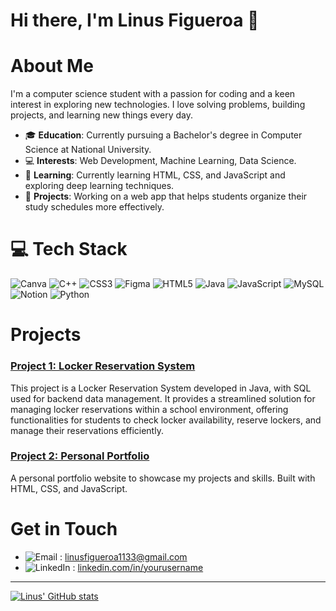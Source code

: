# Hi there, I'm Linus Figueroa 👋

# About Me

I'm a computer science student with a passion for coding and a keen interest in exploring new technologies. I love solving problems, building projects, and learning new things every day.

- 🎓 **Education**: Currently pursuing a Bachelor's degree in Computer Science at National University.
- 💻 **Interests**: Web Development, Machine Learning, Data Science.
- 🌱 **Learning**: Currently learning HTML, CSS, and JavaScript and exploring deep learning techniques.
- 🔭 **Projects**: Working on a web app that helps students organize their study schedules more effectively.

# 💻 Tech Stack
<!-- Badges from https://github.com/Ileriayo/markdown-badges -->
![Canva](https://img.shields.io/badge/Canva-%2300C4CC.svg?style=for-the-badge&logo=Canva&logoColor=white)
![C++](https://img.shields.io/badge/c++-%2300599C.svg?style=for-the-badge&logo=c%2B%2B&logoColor=white)
![CSS3](https://img.shields.io/badge/css3-%231572B6.svg?style=for-the-badge&logo=css3&logoColor=white)
![Figma](https://img.shields.io/badge/figma-%23F24E1E.svg?style=for-the-badge&logo=figma&logoColor=white)
![HTML5](https://img.shields.io/badge/html5-%23E34F26.svg?style=for-the-badge&logo=html5&logoColor=white)
![Java](https://img.shields.io/badge/java-%23ED8B00.svg?style=for-the-badge&logo=openjdk&logoColor=white)
![JavaScript](https://img.shields.io/badge/javascript-%23323330.svg?style=for-the-badge&logo=javascript&logoColor=%23F7DF1E)
![MySQL](https://img.shields.io/badge/mysql-4479A1.svg?style=for-the-badge&logo=mysql&logoColor=white)
![Notion](https://img.shields.io/badge/Notion-%23000000.svg?style=for-the-badge&logo=notion&logoColor=white)
![Python](https://img.shields.io/badge/python-3670A0?style=for-the-badge&logo=python&logoColor=ffdd54)

# Projects

### [Project 1: Locker Reservation System](https://github.com/dexterrr1133/school-locker-reservation-system)
This project is a Locker Reservation System developed in Java, with SQL used for backend data management. It provides a streamlined solution for managing locker reservations within a school environment, offering functionalities for students to check locker availability, reserve lockers, and manage their reservations efficiently.

### [Project 2: Personal Portfolio](https://github.com/dexterrr1133/personal-portfolio)
A personal portfolio website to showcase my projects and skills. Built with HTML, CSS, and JavaScript.



# Get in Touch

- ![Email](https://img.shields.io/badge/email-%23D14836.svg?style=for-the-badge&logo=gmail&logoColor=white) : [linusfigueroa1133@gmail.com](mailto:your-email@example.com)
- ![LinkedIn](https://img.shields.io/badge/linkedin-%230077B5.svg?style=for-the-badge&logo=linkedin&logoColor=white) : [linkedin.com/in/yourusername](https://linkedin.com/in/yourusername)


------------
<!-- GitHub stats from https://github.com/anuraghazra/github-readme-stats -->
[![Linus' GitHub stats](https://github-readme-stats.vercel.app/api?username=dexterrr1133&show_icons=true&theme=dark)](https://github.com/dexterrr1133/github-readme-stats)


